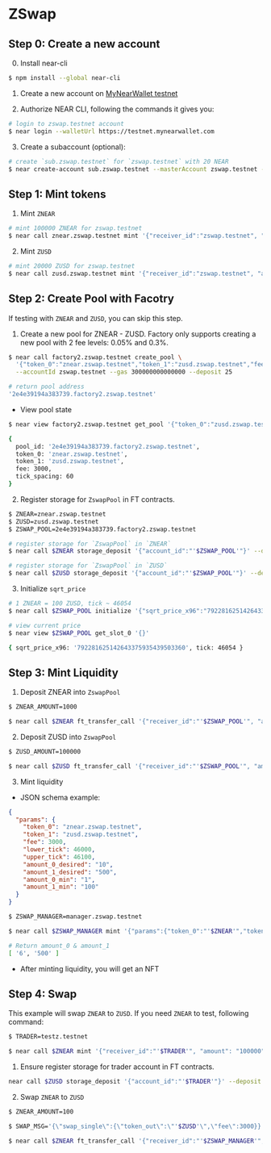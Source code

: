 # ZSwap

## Step 0: Create a new account

0. Install near-cli

```sh
$ npm install --global near-cli
```

1. Create a new account on [MyNearWallet testnet](https://testnet.mynearwallet.com/)

2. Authorize NEAR CLI, following the commands it gives you:

```sh
# login to zswap.testnet account
$ near login --walletUrl https://testnet.mynearwallet.com
```

3. Create a subaccount (optional):

```sh
# create `sub.zswap.testnet` for `zswap.testnet` with 20 NEAR
$ near create-account sub.zswap.testnet --masterAccount zswap.testnet --initialBalance 20
```

## Step 1: Mint tokens

1. Mint `ZNEAR`

```sh
# mint 100000 ZNEAR for zswap.testnet
$ near call znear.zswap.testnet mint '{"receiver_id":"zswap.testnet", "amount": "100000"}' --deposit 1 --accountId zswap.testnet
```

2. Mint `ZUSD`

```sh
# mint 20000 ZUSD for zswap.testnet
$ near call zusd.zswap.testnet mint '{"receiver_id":"zswap.testnet", "amount": "200000"}' --deposit 1 --accountId zswap.testnet
```

## Step 2: Create Pool with Facotry

If testing with `ZNEAR` and `ZUSD`, you can skip this step.

1. Create a new pool for ZNEAR - ZUSD. Factory only supports creating a new pool with 2 fee levels: 0.05% and 0.3%.

```sh
$ near call factory2.zswap.testnet create_pool \
  '{"token_0":"znear.zswap.testnet","token_1":"zusd.zswap.testnet","fee":3000}' \
  --accountId zswap.testnet --gas 300000000000000 --deposit 25

# return pool address
'2e4e39194a383739.factory2.zswap.testnet'
```

- View pool state

```sh
$ near view factory2.zswap.testnet get_pool '{"token_0":"zusd.zswap.testnet", "token_1":"znear.zswap.testnet","fee":3000}'

{
  pool_id: '2e4e39194a383739.factory2.zswap.testnet',
  token_0: 'znear.zswap.testnet',
  token_1: 'zusd.zswap.testnet',
  fee: 3000,
  tick_spacing: 60
}
```

2. Register storage for `ZswapPool` in FT contracts.

```sh
$ ZNEAR=znear.zswap.testnet
$ ZUSD=zusd.zswap.testnet
$ ZSWAP_POOL=2e4e39194a383739.factory2.zswap.testnet

# register storage for `ZswapPool` in `ZNEAR`
$ near call $ZNEAR storage_deposit '{"account_id":"'$ZSWAP_POOL'"}' --deposit 1 --accountId zswap.testnet

# register storage for `ZswapPool` in `ZUSD`
$ near call $ZUSD storage_deposit '{"account_id":"'$ZSWAP_POOL'"}' --deposit 1 --accountId zswap.testnet
```

3. Initialize `sqrt_price`

```sh
# 1 ZNEAR = 100 ZUSD, tick ~ 46054
$ near call $ZSWAP_POOL initialize '{"sqrt_price_x96":"792281625142643375935439503360"}' --accountId zswap.testnet

# view current price
$ near view $ZSWAP_POOL get_slot_0 '{}'

{ sqrt_price_x96: '792281625142643375935439503360', tick: 46054 }

```

## Step 3: Mint Liquidity

1. Deposit ZNEAR into `ZswapPool`

```sh
$ ZNEAR_AMOUNT=1000

$ near call $ZNEAR ft_transfer_call '{"receiver_id":"'$ZSWAP_POOL'", "amount":"'$ZNEAR_AMOUNT'", "msg":""}' --depositYocto 1 --gas 300000000000000 --accountId zswap.testnet
```

2. Deposit ZUSD into `ZswapPool`

```sh
$ ZUSD_AMOUNT=100000

$ near call $ZUSD ft_transfer_call '{"receiver_id":"'$ZSWAP_POOL'", "amount":"'$ZUSD_AMOUNT'", "msg":""}' --depositYocto 1 --gas 300000000000000 --accountId zswap.testnet
```

3. Mint liquidity

- JSON schema example:

```json
{
  "params": {
    "token_0": "znear.zswap.testnet",
    "token_1": "zusd.zswap.testnet",
    "fee": 3000,
    "lower_tick": 46000,
    "upper_tick": 46100,
    "amount_0_desired": "10",
    "amount_1_desired": "500",
    "amount_0_min": "1",
    "amount_1_min": "100"
  }
}
```

```sh
$ ZSWAP_MANAGER=manager.zswap.testnet

$ near call $ZSWAP_MANAGER mint '{"params":{"token_0":"'$ZNEAR'","token_1":"'$ZUSD'","fee":3000,"lower_tick":46000,"upper_tick":46100, "amount_0_desired":"10","amount_1_desired":"500","amount_0_min":"1","amount_1_min":"100"}}' --gas 300000000000000 --accountId zswap.testnet --deposit 0.1

# Return amount_0 & amount_1
[ '6', '500' ]
```

- After minting liquidity, you will get an NFT

## Step 4: Swap

This example will swap `ZNEAR` to `ZUSD`. If you need `ZNEAR` to test, following command:

```sh
$ TRADER=testz.testnet

$ near call $ZNEAR mint '{"receiver_id":"'$TRADER'", "amount": "100000"}' --deposit 1 --accountId $TRADER
```

1. Ensure register storage for trader account in FT contracts.

```sh
near call $ZUSD storage_deposit '{"account_id":"'$TRADER'"}' --deposit 1 --accountId $TRADER
```

2. Swap `ZNEAR` to `ZUSD`

```sh
$ ZNEAR_AMOUNT=100

$ SWAP_MSG='{\"swap_single\":{\"token_out\":\"'$ZUSD'\",\"fee\":3000}}'

$ near call $ZNEAR ft_transfer_call '{"receiver_id":"'$ZSWAP_MANAGER'", "amount":"'$ZNEAR_AMOUNT'", "msg":"'$SWAP_MSG'"}' --gas 300000000000000 --accountId $TRADER --depositYocto 1
```
